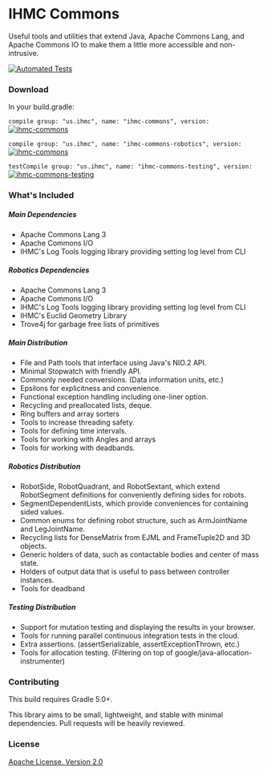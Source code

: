 IHMC Commons
============

Useful tools and utilities that extend Java, Apache Commons Lang, and Apache Commons IO to make them a little more accessible and non-intrusive.

[![Automated Tests](https://github.com/ihmcrobotics/ihmc-commons/actions/workflows/gradle-test.yml/badge.svg?branch=develop)](https://github.com/ihmcrobotics/ihmc-commons/actions/workflows/gradle-test.yml)

### Download

In your build.gradle:

`compile group: "us.ihmc", name: "ihmc-commons", version: `
[ ![ihmc-commons](https://maven-badges.herokuapp.com/maven-central/us.ihmc/ihmc-commons/badge.svg?style=plastic)](https://maven-badges.herokuapp.com/maven-central/us.ihmc/ihmc-commons)

`compile group: "us.ihmc", name: "ihmc-commons-robotics", version: `
[ ![ihmc-commons](https://maven-badges.herokuapp.com/maven-central/us.ihmc/ihmc-commons/badge.svg?style=plastic)](https://maven-badges.herokuapp.com/maven-central/us.ihmc/ihmc-commons-robotics)

`testCompile group: "us.ihmc", name: "ihmc-commons-testing", version: `
[ ![ihmc-commons-testing](https://maven-badges.herokuapp.com/maven-central/us.ihmc/ihmc-commons-testing/badge.svg?style=plastic)](https://maven-badges.herokuapp.com/maven-central/us.ihmc/ihmc-commons-testing)

### What's Included

##### Main Dependencies

- Apache Commons Lang 3
- Apache Commons I/O
- IHMC's Log Tools logging library providing setting log level from CLI

##### Robotics Dependencies

- Apache Commons Lang 3
- Apache Commons I/O
- IHMC's Log Tools logging library providing setting log level from CLI
- IHMC's Euclid Geometry Library
- Trove4j for garbage free lists of primitives

##### Main Distribution

- File and Path tools that interface using Java's NIO.2 API.
- Minimal Stopwatch with friendly API.
- Commonly needed conversions. (Data information units, etc.)
- Epsilons for explicitness and convenience.
- Functional exception handling including one-liner option.
- Recycling and preallocated lists, deque.
- Ring buffers and array sorters
- Tools to increase threading safety.
- Tools for defining time intervals.
- Tools for working with Angles and arrays
- Tools for working with deadbands.

##### Robotics Distribution

- RobotSide, RobotQuadrant, and RobotSextant, which extend RobotSegment definitions for conveniently defining sides for robots.
- SegmentDependentLists, which provide conveniences for containing sided values.
- Common enums for defining robot structure, such as ArmJointName and LegJointName.
- Recycling lists for DenseMatrix from EJML and FrameTuple2D and 3D objects.
- Generic holders of data, such as contactable bodies and center of mass state.
- Holders of output data that is useful to pass between controller instances.
- Tools for deadband

##### Testing Distribution

- Support for mutation testing and displaying the results in your browser.
- Tools for running parallel continuous integration tests in the cloud.
- Extra assertions. (assertSerializable, assertExceptionThrown, etc.)
- Tools for allocation testing. (Filtering on top of google/java-allocation-instrumenter)

### Contributing

This build requires Gradle 5.0+.

This library aims to be small, lightweight, and stable with minimal dependencies. Pull requests will be heavily reviewed.

### License

[Apache License, Version 2.0](http://www.apache.org/licenses/LICENSE-2.0)
